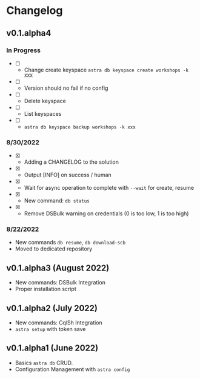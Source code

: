 # Changelog

## v0.1.alpha4 

### In Progress
- [ ] - Change create keyspace `astra db keyspace create workshops -k XXX`
- [ ] - Version should no fail if no config
- [ ] - Delete keyspace
- [ ] - List keyspaces
- [ ] - `astra db keyspace backup workshops -k xxx`

### 8/30/2022
- [X] - Adding a CHANGELOG to the solution
- [X] - Output [INFO] on success / human
- [X] - Wait for async operation to complete with `--wait` for create, resume
- [X] - New command: `db status`
- [X] - Remove DSBulk warning on credentials (0 is too low, 1 is too high)
 
###  8/22/2022
- New commands `db resume`, `db download-scb`
- Moved to dedicated repository

## v0.1.alpha3 (August 2022)
- New commands: DSBulk Integration
- Proper installation script

## v0.1.alpha2 (July 2022)
- New commands: CqlSh Integration
- `astra setup` with token save

## v0.1.alpha1 (June 2022)
- Basics `astra db` CRUD.
- Configuration Management with `astra config`

